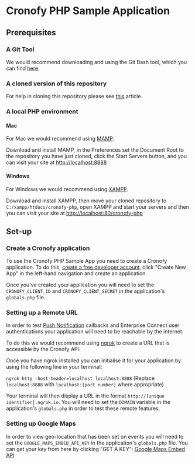 # Cronofy PHP Sample Application

## Prerequisites

### A Git Tool

We would recommend downloading and using the Git Bash tool, which you can find [here](https://git-scm.com/downloads).

### A cloned version of this repository

For help in cloning this repository please see [this](https://help.github.com/articles/cloning-a-repository/) article.

### A local PHP environment

#### Mac

For Mac we would recommend using [MAMP](https://www.mamp.info/en/).

Download and install MAMP, in the Preferences set the Document Root to the repository you have just cloned, click the Start Servers button, and you can visit your site at [http://localhost:8888](http://localhost:8888)

#### Windows

For Windows we would recommend using [XAMPP](https://www.apachefriends.org/index.html).

Download and install XAMPP, then move your cloned repository to `C:/xampp/htdocs/cronofy-php`, open XAMPP and start your servers and then you can visit your site at [http://localhost:80/cronofy-php](http://localhost:80/cronofy-php)

## Set-up

### Create a Cronofy application

To use the Cronofy PHP Sample App you need to create a Cronofy application. To do this, [create a free developer account](https://app.cronofy.com/sign_up/developer), click "Create New App" in the left-hand navigation and create an application.

Once you've created your application you will need to set the `CRONOFY_CLIENT_ID` and `CRONOFY_CLIENT_SECRET` in the application's `globals.php` file.

### Setting up a Remote URL

In order to test [Push Notification](https://www.cronofy.com/developers/api/#push-notifications) callbacks and Enterprise Connect user authentications your application will need to be reachable by the internet.

To do this we would recommend using [ngrok](https://ngrok.com/) to create a URL that is accessible by the Cronofy API.

Once you have ngrok installed you can initialise it for your application by using the following line in your terminal:

`ngrok http -host-header=localhost localhost:8888`
(Replace `localhost:8888` with `localhost:[port number]` where appropriate)

Your terminal will then display a URL in the format `http://[unique identifier].ngrok.io`. You will need to set the `DOMAIN` variable in the application's `globals.php` in order to test these remote features.

### Setting up Google Maps

In order to view geo-location that has been set on events you will need to set the `GOOGLE_MAPS_EMBED_API_KEY` in the application's `globals.php` file. You can get your key from here by clicking "GET A KEY": [Google Maps Embed API](https://developers.google.com/maps/documentation/embed/guide)
